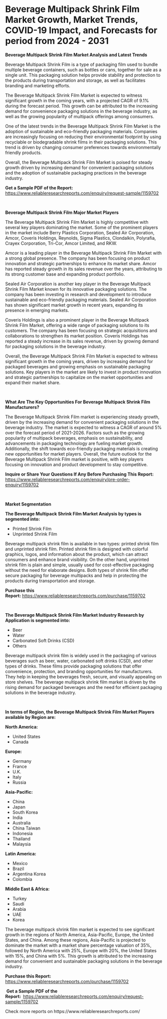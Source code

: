 <p><h1>Beverage Multipack Shrink Film Market Growth, Market Trends, COVID-19 Impact, and Forecasts for period from 2024 - 2031</h1></p><p><strong>Beverage Multipack Shrink Film Market Analysis and Latest Trends</strong></p>
<p><p>Beverage Multipack Shrink Film is a type of packaging film used to bundle multiple beverage containers, such as bottles or cans, together for sale as a single unit. This packaging solution helps provide stability and protection to the products during transportation and storage, as well as facilitates branding and marketing efforts.</p><p>The Beverage Multipack Shrink Film Market is expected to witness significant growth in the coming years, with a projected CAGR of 9.1% during the forecast period. This growth can be attributed to the increasing demand for convenience packaging solutions in the beverage industry, as well as the growing popularity of multipack offerings among consumers.</p><p>One of the latest trends in the Beverage Multipack Shrink Film Market is the adoption of sustainable and eco-friendly packaging materials. Companies are increasingly focusing on reducing their environmental footprint by using recyclable or biodegradable shrink films in their packaging solutions. This trend is driven by changing consumer preferences towards environmentally friendly products.</p><p>Overall, the Beverage Multipack Shrink Film Market is poised for steady growth driven by increasing demand for convenient packaging solutions and the adoption of sustainable packaging practices in the beverage industry.</p></p>
<p><strong>Get a Sample PDF of the Report:&nbsp;</strong> <a href="https://www.reliableresearchreports.com/enquiry/request-sample/1159702">https://www.reliableresearchreports.com/enquiry/request-sample/1159702</a></p>
<p>&nbsp;</p>
<p><strong>Beverage Multipack Shrink Film Major Market Players</strong></p>
<p><p>The Beverage Multipack Shrink Film Market is highly competitive with several key players dominating the market. Some of the prominent players in the market include Berry Plastics Corporation, Sealed Air Corporation, Amcor, Coveris Holdings, Reynolds, Sigma Plastics, Clondalkin, Polyrafia, Crayex Corporation, Tri-Cor, Amcor Limited, and RKW.</p><p>Amcor is a leading player in the Beverage Multipack Shrink Film Market with a strong global presence. The company has been focusing on product innovation and strategic partnerships to enhance its market share. Amcor has reported steady growth in its sales revenue over the years, attributing to its strong customer base and expanding product portfolio.</p><p>Sealed Air Corporation is another key player in the Beverage Multipack Shrink Film Market known for its innovative packaging solutions. The company has been investing in research and development to introduce sustainable and eco-friendly packaging materials. Sealed Air Corporation has shown significant market growth in recent years, expanding its presence in emerging markets.</p><p>Coveris Holdings is also a prominent player in the Beverage Multipack Shrink Film Market, offering a wide range of packaging solutions to its customers. The company has been focusing on strategic acquisitions and collaborations to strengthen its market position. Coveris Holdings has reported a steady increase in its sales revenue, driven by growing demand for packaging solutions in the beverage industry.</p><p>Overall, the Beverage Multipack Shrink Film Market is expected to witness significant growth in the coming years, driven by increasing demand for packaged beverages and growing emphasis on sustainable packaging solutions. Key players in the market are likely to invest in product innovation and strategic partnerships to capitalize on the market opportunities and expand their market share.</p></p>
<p>&nbsp;</p>
<p><strong>What Are The Key Opportunities For Beverage Multipack Shrink Film Manufacturers?</strong></p>
<p><p>The Beverage Multipack Shrink Film market is experiencing steady growth, driven by the increasing demand for convenient packaging solutions in the beverage industry. The market is expected to witness a CAGR of around 5% over the forecast period of 2021-2026. Factors such as the growing popularity of multipack beverages, emphasis on sustainability, and advancements in packaging technology are fueling market growth. Additionally, the shift towards eco-friendly packaging materials is creating new opportunities for market players. Overall, the future outlook for the Beverage Multipack Shrink Film market is positive, with key players focusing on innovation and product development to stay competitive.</p></p>
<p><strong>Inquire or Share Your Questions If Any Before Purchasing This Report:</strong> <a href="https://www.reliableresearchreports.com/enquiry/pre-order-enquiry/1159702">https://www.reliableresearchreports.com/enquiry/pre-order-enquiry/1159702</a></p>
<p>&nbsp;</p>
<p><strong>Market Segmentation</strong></p>
<p><strong>The Beverage Multipack Shrink Film Market Analysis by types is segmented into:</strong></p>
<p><ul><li>Printed Shrink Film</li><li>Unprinted Shrink Film</li></ul></p>
<p><p>Beverage multipack shrink film is available in two types: printed shrink film and unprinted shrink film. Printed shrink film is designed with colorful graphics, logos, and information about the product, which can attract consumers and enhance brand visibility. On the other hand, unprinted shrink film is plain and simple, usually used for cost-effective packaging without the need for elaborate designs. Both types of shrink film offer secure packaging for beverage multipacks and help in protecting the products during transportation and storage.</p></p>
<p><strong>Purchase this Report:&nbsp;</strong><a href="https://www.reliableresearchreports.com/purchase/1159702">https://www.reliableresearchreports.com/purchase/1159702</a></p>
<p>&nbsp;</p>
<p><strong>The Beverage Multipack Shrink Film Market Industry Research by Application is segmented into:</strong></p>
<p><ul><li>Beer</li><li>Water</li><li>Carbonated Soft Drinks (CSD)</li><li>Others</li></ul></p>
<p><p>Beverage multipack shrink film is widely used in the packaging of various beverages such as beer, water, carbonated soft drinks (CSD), and other types of drinks. These films provide packaging solutions that offer convenience, protection, and branding opportunities for manufacturers. They help in keeping the beverages fresh, secure, and visually appealing on store shelves. The beverage multipack shrink film market is driven by the rising demand for packaged beverages and the need for efficient packaging solutions in the beverage industry.</p></p>
<p>&nbsp;</p>
<p><strong>In terms of Region, the Beverage Multipack Shrink Film Market Players available by Region are:</strong></p>
<p>
    <p> <strong> North America: </strong>
        <ul>
            <li>United States</li>
            <li>Canada</li>
        </ul>
        </p> 
    <p> <strong> Europe: </strong>
        <ul>
            <li>Germany</li>
            <li>France</li>
            <li>U.K.</li>
            <li>Italy</li>
            <li>Russia</li>
        </ul>
        </p> 
    <p> <strong> Asia-Pacific: </strong>
        <ul>
            <li>China</li>
            <li>Japan</li>
            <li>South Korea</li>
            <li>India</li>
            <li>Australia</li>
            <li>China Taiwan</li>
            <li>Indonesia</li>
            <li>Thailand</li>
            <li>Malaysia</li>
        </ul>
        </p> 
    <p> <strong> Latin America: </strong>
        <ul>
            <li>Mexico</li>
            <li>Brazil</li>
            <li>Argentina Korea</li>
            <li>Colombia</li>
        </ul>
        </p> 
    <p> <strong> Middle East & Africa: </strong>
        <ul>
            <li>Turkey</li>
            <li>Saudi</li>
            <li>Arabia</li>
            <li>UAE</li>
            <li>Korea</li>
        </ul>
    </p>
    </p>
<p><p>The beverage multipack shrink film market is expected to see significant growth in the regions of North America, Asia-Pacific, Europe, the United States, and China. Among these regions, Asia-Pacific is projected to dominate the market with a market share percentage valuation of 35%, followed by North America with 25%, Europe with 20%, the United States with 15%, and China with 5%. This growth is attributed to the increasing demand for convenient and sustainable packaging solutions in the beverage industry.</p></p>
<p><strong>Purchase this Report: </strong><a href="https://www.reliableresearchreports.com/purchase/1159702">https://www.reliableresearchreports.com/purchase/1159702</a></p>
<p>&nbsp;<strong>Get a Sample PDF of the Report:&nbsp;&nbsp;</strong><a href="https://www.reliableresearchreports.com/enquiry/request-sample/1159702">https://www.reliableresearchreports.com/enquiry/request-sample/1159702</a></p>
<p><strong></strong></p>
<p>Check more reports on https://www.reliableresearchreports.com/</p>